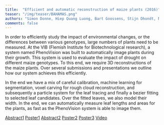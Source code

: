 ```yaml
---
title:  "Efficient and automatic reconstruction of maize plants (2016)"
teaser: "/img/teaser/BAHAMAS.png"
authors: "Simon Donne, Hiep Quang Luong, Bart Goossens, Stijn Dhondt, Nathalie Wuyts, Dirk Inze, Wilfried Philips"
comments: false
---
```


In order to efficiently study the impact of environmental changes, or the differences between various genotypes, large numbers of plants need to be measured. At the VIB (Flemish Institute for Biotechnological research), a system named PhenoVision was built to automatically image plants during their growth. This system is used to evaluate the impact of drought on different maize genotypes. To this end, we require 3D reconstructions of the maize plants. Over several submissions and presentations we outline how our system achieves this efficiently.

In the end we have a mix of careful calibration, machine learning for segmentation, voxel carving for rough cloud reconstruction, and subsequently a particle system for the leaf tracing and finally a bezier fitting to selected leaf candidates.
Over the fitted leaves, we also model their width.
In the end, we can automatically measure leaf lengths and areas for the plants, as fast as the PhenoVision system is able to image them.

[Abstract1](/papers/BAHAMAS_abstract1.pdf)
[Poster1](/papers/BAHAMAS_poster1.pdf)
[Abstract2](/papers/BAHAMAS_abstract2.pdf)
[Poster2](/papers/BAHAMAS_poster2.pdf)
[Poster3](/papers/BAHAMAS_poster3.pdf)
[Video](/video/BAHAMAS.mp4)
